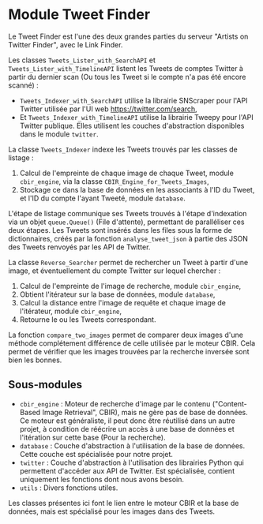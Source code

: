 # Module Tweet Finder

Le Tweet Finder est l'une des deux grandes parties du serveur "Artists on Twitter Finder", avec le Link Finder.

Les classes `Tweets_Lister_with_SearchAPI` et `Tweets_Lister_with_TimelineAPI` listent les Tweets de comptes Twitter à partir du dernier scan (Ou tous les Tweet si le compte n'a pas été encore scanné) :
* `Tweets_Indexer_with_SearchAPI` utilise la librairie SNScraper pour l'API Twitter utilisée par l'UI web https://twitter.com/search,
* Et `Tweets_Indexer_with_TimelineAPI` utilise la librairie Tweepy pour l'API Twitter publique.
Elles utilisent les couches d'abstraction disponibles dans le module `twitter`.

La classe `Tweets_Indexer` indexe les Tweets trouvés par les classes de listage :
1. Calcul de l'empreinte de chaque image de chaque Tweet, module `cbir_engine`, via la classe `CBIR_Engine_for_Tweets_Images`,
2. Stockage ce dans la base de données en les associants à l'ID du Tweet, et l'ID du compte l'ayant Tweeté, module `database`.

L'étape de listage communique ses Tweets trouvés à l'étape d'indexation via un objet `queue.Queue()` (File d'attente), permettant de paralléliser ces deux étapes.
Les Tweets sont insérés dans les files sous la forme de dictionnaires, créés par la fonction `analyse_tweet_json` à partie des JSON des Tweets renvoyés par les API de Twitter.

La classe `Reverse_Searcher` permet de rechercher un Tweet à partir d'une image, et éventuellement du compte Twitter sur lequel chercher :
1. Calcul de l'empreinte de l'image de recherche, module `cbir_engine`,
2. Obtient l'itérateur sur la base de données, module `database`,
3. Calcul la distance entre l'image de requête et chaque image de l'itérateur, module `cbir_engine`,
4. Retourne le ou les Tweets correspondant.

La fonction `compare_two_images` permet de comparer deux images d'une méthode complétement différence de celle utilisée par le moteur CBIR. Cela permet de vérifier que les images trouvées par la recherche inversée sont bien les bonnes.


## Sous-modules

* `cbir_engine` : Moteur de recherche d'image par le contenu ("Content-Based Image Retrieval", CBIR), mais ne gère pas de base de données. Ce moteur est généraliste, il peut donc être réutilisé dans un autre projet, à condition de réécrire un accès à une base de données et l'itération sur cette base (Pour la recherche).
* `database` : Couche d'abstraction à l'utilisation de la base de données. Cette couche est spécialisée pour notre projet.
* `twitter` : Couche d'abstraction à l'utilisation des librairies Python qui permettent d'accéder aux API de Twitter. Est spécialisée, contient uniquement les fonctions dont nous avons besoin.
* `utils` : Divers fonctions utiles.

Les classes présentes ici font le lien entre le moteur CBIR et la base de données, mais est spécialisé pour les images dans des Tweets.
